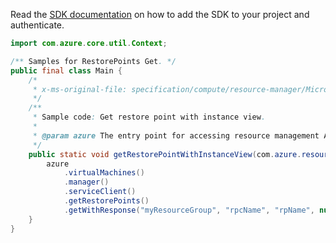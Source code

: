 Read the [SDK documentation](https://github.com/Azure/azure-sdk-for-java/blob/azure-resourcemanager_2.14.0/sdk/resourcemanager/azure-resourcemanager/README.md) on how to add the SDK to your project and authenticate.

```java
import com.azure.core.util.Context;

/** Samples for RestorePoints Get. */
public final class Main {
    /*
     * x-ms-original-file: specification/compute/resource-manager/Microsoft.Compute/stable/2021-11-01/examples/compute/GetRestorePointWithInstanceView.json
     */
    /**
     * Sample code: Get restore point with instance view.
     *
     * @param azure The entry point for accessing resource management APIs in Azure.
     */
    public static void getRestorePointWithInstanceView(com.azure.resourcemanager.AzureResourceManager azure) {
        azure
            .virtualMachines()
            .manager()
            .serviceClient()
            .getRestorePoints()
            .getWithResponse("myResourceGroup", "rpcName", "rpName", null, Context.NONE);
    }
}
```
